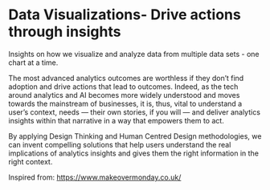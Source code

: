 # Data Visualizations- Drive actions through insights

Insights on how we visualize and analyze data from multiple data sets - one chart at a time.

The most advanced analytics outcomes are worthless if they don’t find adoption and drive actions that lead to outcomes. Indeed, as the tech around analytics and AI becomes more widely understood and moves towards the mainstream of businesses, it is, thus, vital to understand a user’s context, needs — their own stories, if you will — and deliver analytics insights within that narrative in a way that empowers them to act.  

By applying Design Thinking and Human Centred Design methodologies, we can invent compelling solutions that help users understand the real implications of analytics insights and gives them the right information in the right context. 

Inspired from: https://www.makeovermonday.co.uk/
